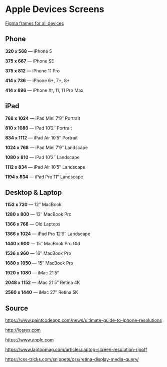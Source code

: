 # Apple Devices Screens
[Figma frames for all devices](http://bit.ly/AppleDeviceScreenResolutions)

## Phone
**320 x 568** — iPhone 5

**375 x 667** — iPhone SE

**375 x 812** — iPhone 11 Pro

**414 x 736** — iPhone 6+, 7+, 8+

**414 x 896** — iPhone Xr, 11, 11 Pro Max

## iPad
**768 x 1024** — iPad Mini 7′9″ Portrait

**810 x 1080** — iPad 10′2″ Portrait

**834 x 1112** — iPad Air 10′5″ Portrait

**1024 x 768** — iPad Mini 7′9″ Landscape

**1080 x 810** — iPad 10′2″ Landscape

**1112 x 834** — iPad Air 10′5″ Landscape

**1194 x 834** — iPad Pro 11″ Landscape

## Desktop & Laptop
**1152 x 720** — 12″ MacBook

**1280 x 800** — 13″ MacBook Pro

**1366 x 768** — Old Laptops

**1366 x 1024** — iPad Pro 12′9″ Landscape

**1440 x 900** — 15″ MacBook Pro Old

**1536 x 960** — 16″ MacBook Pro

**1680 x 1050** — 15″ MacBook Pro

**1920 x 1080** — iMac 21′5″

**2048 x 1152** — iMac 21′5″ Retina 4K

**2560 x 1440** — iMac 27″ Retina 5K

## Source
https://www.paintcodeapp.com/news/ultimate-guide-to-iphone-resolutions

http://iosres.com

https://www.apple.com

https://www.laptopmag.com/articles/laptop-screen-resolution-ripoff

https://css-tricks.com/snippets/css/retina-display-media-query/
